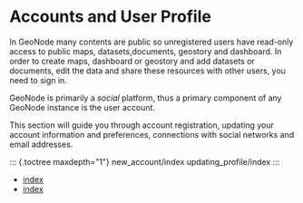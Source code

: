 # Accounts and User Profile

In GeoNode many contents are public so unregistered users have read-only access to public maps, datasets,documents, geostory and dashboard.
In order to create maps, dashboard or geostory and add datasets or documents, edit the data and share these resources with other users, you need to sign in.

GeoNode is primarily a *social* platform, thus a primary component of any GeoNode instance is the user account.

This section will guide you through account registration, updating your account information and preferences, connections with social networks and email addresses.

::: {.toctree maxdepth="1"}
new_account/index
updating_profile/index
:::


- [index](new_account/index.md)
- [index](updating_profile/index.md)

